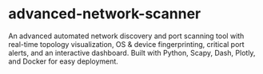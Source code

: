 # advanced-network-scanner
An advanced automated network discovery and port scanning tool with real-time topology visualization, OS &amp; device fingerprinting, critical port alerts, and an interactive dashboard. Built with Python, Scapy, Dash, Plotly, and Docker for easy deployment.
